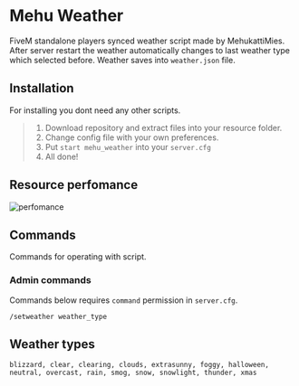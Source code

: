 # Mehu Weather
FiveM standalone players synced weather script made by MehukattiMies. After server restart the weather
automatically changes to last weather type which selected before. Weather saves into `weather.json` file.

## Installation
For installing you dont need any other scripts.

>1. Download repository and extract files into your resource folder.
>2. Change config file with your own preferences.
>3. Put `start mehu_weather` into your `server.cfg`
>4. All done!

## Resource perfomance
![perfomance](https://i.imgur.com/TfmKPfk.jpeg)

## Commands
Commands for operating with script.

### Admin commands
Commands below requires `command` permission in `server.cfg`.

`/setweather weather_type`

## Weather types
`blizzard, clear, clearing, clouds, extrasunny, foggy, halloween, neutral, overcast, rain, smog, snow, snowlight, thunder, xmas`
